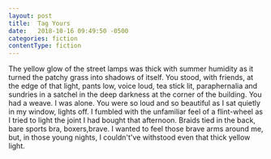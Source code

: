 ```yaml
---
layout: post
title:  Tag Yours
date:   2018-10-16 09:49:50 -0500
categories: fiction
contentType: fiction
---
```


The yellow glow of the street lamps was thick with summer humidity as it turned the patchy grass into shadows of itself. You stood, with friends, at the edge of that light, pants low, voice loud, tea stick lit, paraphernalia and sundries in a satchel in the deep darkness at the corner of the building. You had a weave. I was alone. You were so loud and so beautiful as I sat quietly in my window, lights off.  I fumbled with the unfamiliar feel of a flint-wheel as I tried to light the joint I had bought that afternoon.  Braids tied in the back, bare sports bra, boxers,brave.  I wanted to feel those brave arms around me, but, in those young nights, I couldn't've withstood even that thick yellow light.